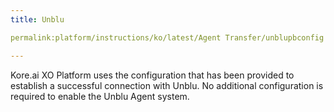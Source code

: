 ```yaml
---
title: Unblu

permalink:platform/instructions/ko/latest/Agent Transfer/unblupbconfig

---
```


<container>

Kore.ai XO Platform uses the configuration that has been provided to establish a successful connection with Unblu. No additional configuration is required to enable the Unblu Agent system.

</container>
